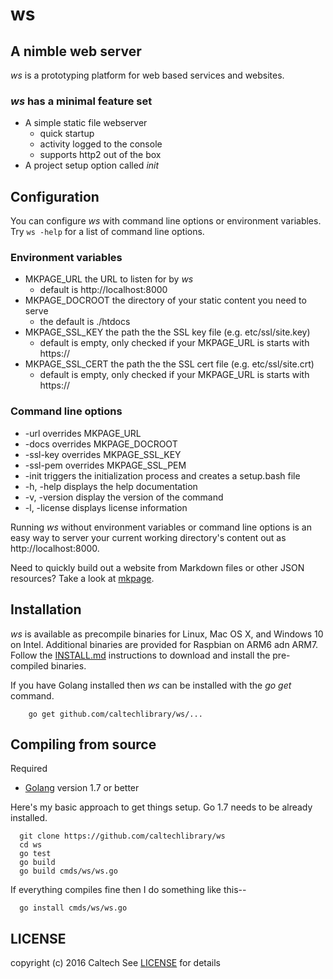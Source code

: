 
# ws

## A nimble web server

_ws_ is a prototyping platform for web based services and websites.

### _ws_ has a minimal feature set

+ A simple static file webserver 
    + quick startup
    + activity logged to the console
    + supports http2 out of the box
+ A project setup option called *init*


## Configuration

You can configure _ws_ with command line options or environment variables.
Try `ws -help` for a list of command line options.

### Environment variables

+ MKPAGE_URL the URL to listen for by _ws_
  + default is http://localhost:8000
+ MKPAGE_DOCROOT the directory of your static content you need to serve
  + the default is ./htdocs
+ MKPAGE_SSL_KEY the path the the SSL key file (e.g. etc/ssl/site.key)
  + default is empty, only checked if your MKPAGE_URL is starts with https://
+ MKPAGE_SSL_CERT the path the the SSL cert file (e.g. etc/ssl/site.crt)
  + default is empty, only checked if your MKPAGE_URL is starts with https://

### Command line options

+ -url overrides MKPAGE_URL
+ -docs overrides MKPAGE_DOCROOT
+ -ssl-key overrides MKPAGE_SSL_KEY
+ -ssl-pem overrides MKPAGE_SSL_PEM
+ -init triggers the initialization process and creates a setup.bash file
+ -h, -help displays the help documentation
+ -v, -version display the version of the command
+ -l, -license displays license information

Running _ws_ without environment variables or command line options is an easy way
to server your current working directory's content out as http://localhost:8000.

Need to quickly build out a website from Markdown files or other JSON resources?
Take a look at [mkpage](https://caltechlibrary.github.io/mkpage).


## Installation

_ws_ is available as precompile binaries for Linux, Mac OS X, and Windows 10 on Intel.
Additional binaries are provided for Raspbian on ARM6 adn ARM7.  Follow the [INSTALL.md](install.html) 
instructions to download and install the pre-compiled binaries.

If you have Golang installed then _ws_ can be installed with the *go get* command.

```
    go get github.com/caltechlibrary/ws/...
```

## Compiling from source

Required

+ [Golang](http://golang.org) version 1.7 or better

Here's my basic approach to get things setup. Go 1.7 needs to be already installed.

```
  git clone https://github.com/caltechlibrary/ws
  cd ws
  go test
  go build
  go build cmds/ws/ws.go
```

If everything compiles fine then I do something like this--

```
  go install cmds/ws/ws.go
```


## LICENSE

copyright (c) 2016 Caltech
See [LICENSE](license.html) for details


